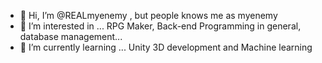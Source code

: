 - 👋 Hi, I’m @REALmyenemy , but people knows me as myenemy
- 👀 I’m interested in ... RPG Maker, Back-end Programming in general, database management...
- 🌱 I’m currently learning ... Unity 3D development and Machine learning


<!---
REALmyenemy/REALmyenemy is a ✨ special ✨ repository because its `README.md` (this file) appears on your GitHub profile.
You can click the Preview link to take a look at your changes.
--->
